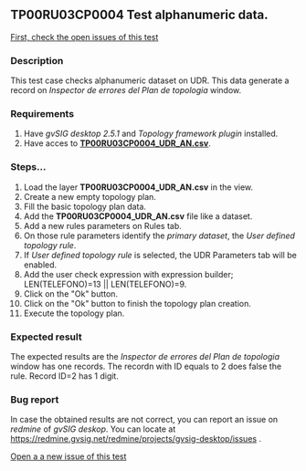 ## TP00RU03CP0004 Test alphanumeric data.

[First, check the open issues of this test](https://redmine.gvsig.net/redmine/projects/gvsig-desktop/issues?utf8=%E2%9C%93&set_filter=1&f%5B%5D=status_id&op%5Bstatus_id%5D=o&f%5B%5D=subject&op%5Bsubject%5D=%7E&v%5Bsubject%5D%5B%5D=TP00RU03CP0004&f%5B%5D=&c%5B%5D=tracker&c%5B%5D=status&c%5B%5D=priority&c%5B%5D=subject&c%5B%5D=assigned_to&c%5B%5D=updated_on&group_by=)

### Description

This test case checks alphanumeric dataset on UDR. This data generate a record on *Inspector de errores del Plan de topologia* window.

### Requirements

1. Have *gvSIG desktop 2.5.1* and *Topology framework plugin* installed.
2. Have acces to [**TP00RU03CP0004_UDR_AN.csv**]().

### Steps...

1. Load the layer **TP00RU03CP0004_UDR_AN.csv** in the view.
3. Create a new empty topology plan.
4. Fill the basic topology plan data.
5. Add the **TP00RU03CP0004_UDR_AN.csv** file like a dataset.
6. Add a new rules parameters on Rules tab.
7. On those rule parameters identify the *primary dataset*, the *User defined topology rule*. 
8. If *User defined topology rule* is selected, the UDR Parameters tab will be enabled.
9. Add the user check expression with expression builder; LEN(TELEFONO)=13 || LEN(TELEFONO)=9.
10. Click on the "Ok" button.
11. Click on the "Ok" button to finish the topology plan creation.
12. Execute the topology plan.

### Expected result

The expected results are the *Inspector de errores del Plan de topologia* window has one records. The recordn with ID equals to 2 does false the rule. Record ID=2  has 1 digit.

### Bug report


In case the obtained results are not correct, you can report an issue on *redmine* of *gvSIG deskop*. You can locate at
https://redmine.gvsig.net/redmine/projects/gvsig-desktop/issues .

[Open a a new issue of this test](https://redmine.gvsig.net/redmine/projects/gvsig-desktop/issues/new?issue[subject]=TP00RU03CP0004+Test+alphanumeric+data)

